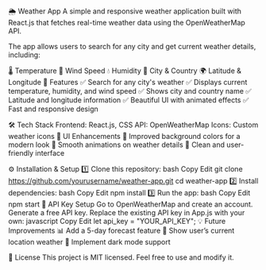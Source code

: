 🌦️ Weather App
A simple and responsive weather application built with React.js that fetches real-time weather data using the OpenWeatherMap API.

The app allows users to search for any city and get current weather details, including:

🌡️ Temperature
💨 Wind Speed
💧 Humidity
📍 City & Country
🌍 Latitude & Longitude
🚀 Features
✅ Search for any city's weather
✅ Displays current temperature, humidity, and wind speed
✅ Shows city and country name
✅ Latitude and longitude information
✅ Beautiful UI with animated effects
✅ Fast and responsive design

🛠️ Tech Stack
Frontend: React.js, CSS
API: OpenWeatherMap
Icons: Custom weather icons
🎨 UI Enhancements
🔹 Improved background colors for a modern look
🔹 Smooth animations on weather details
🔹 Clean and user-friendly interface

⚙️ Installation & Setup
1️⃣ Clone this repository:
bash
Copy
Edit
git clone https://github.com/yourusername/weather-app.git
cd weather-app
2️⃣ Install dependencies:
bash
Copy
Edit
npm install
3️⃣ Run the app:
bash
Copy
Edit
npm start
🔑 API Key Setup
Go to OpenWeatherMap and create an account.
Generate a free API key.
Replace the existing API key in App.js with your own:
javascript
Copy
Edit
let api_key = "YOUR_API_KEY";
💡 Future Improvements
📊 Add a 5-day forecast feature
📌 Show user’s current location weather
🎨 Implement dark mode support

📜 License
This project is MIT licensed. Feel free to use and modify it.

